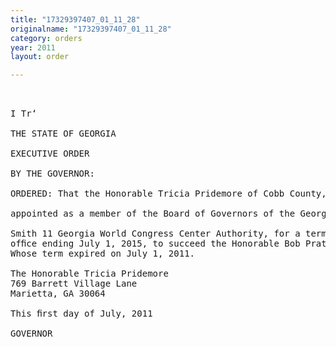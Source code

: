 ```yaml
---
title: "17329397407_01_11_28"
originalname: "17329397407_01_11_28"
category: orders
year: 2011
layout: order

---
```

<pre>
 

I Tr‘

THE STATE OF GEORGIA

EXECUTIVE ORDER

BY THE GOVERNOR:

ORDERED: That the Honorable Tricia Pridemore of Cobb County, Georgia, is

appointed as a member of the Board of Governors of the George L.

Smith 11 Georgia World Congress Center Authority, for a term of
ofﬁce ending July 1, 2015, to succeed the Honorable Bob Prather,
Whose term expired on July 1, 2011.

The Honorable Tricia Pridemore
769 Barrett Village Lane
Marietta, GA 30064

This ﬁrst day of July, 2011

GOVERNOR

</pre>
